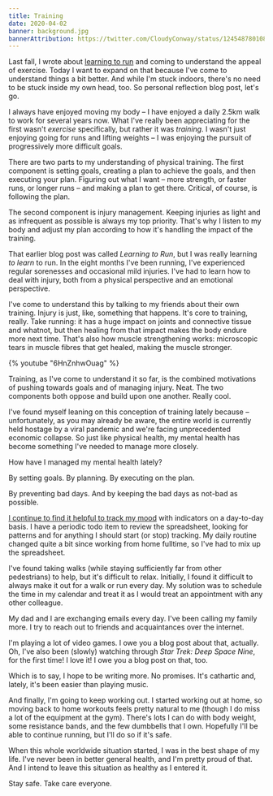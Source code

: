 ```yaml
---
title: Training
date: 2020-04-02
banner: background.jpg
bannerAttribution: https://twitter.com/CloudyConway/status/1245487801082273792
---
```


Last fall, I wrote about [learning to run](/blog/learning-to-run/) and coming to understand the appeal of exercise. Today I want to expand on that because I've come to understand things a bit better. And while I'm stuck indoors, there's no need to be stuck inside my own head, too. So personal reflection blog post, let's go.

I always have enjoyed moving my body – I have enjoyed a daily 2.5km walk to work for several years now. What I've really been appreciating for the first wasn't _exercise_ specifically, but rather it was _training_. I wasn't just enjoying going for runs and lifting weights – I was enjoying the pursuit of progressively more difficult goals.

There are two parts to my understanding of physical training. The first component is setting goals, creating a plan to achieve the goals, and then executing your plan. Figuring out what I want – more strength, or faster runs, or longer runs – and making a plan to get there. Critical, of course, is following the plan.

The second component is injury management. Keeping injuries as light and as infrequent as possible is always my top priority. That's why I listen to my body and adjust my plan according to how it's handling the impact of the training.

That earlier blog post was called _Learning to Run_, but I was really learning _to learn_ to run. In the eight months I've been running, I've experienced regular sorenesses and occasional mild injuries. I've had to learn how to deal with injury, both from a physical perspective and an emotional perspective.

I've come to understand this by talking to my friends about their own training. Injury is just, like, something that happens. It's core to training, really. Take running: it has a huge impact on joints and connective tissue and whatnot, but then healing from that impact makes the body endure more next time. That's also how muscle strengthening works: microscopic tears in muscle fibres that get healed, making the muscle stronger.

{% youtube "6HnZnhwOuag" %}

Training, as I've come to understand it so far, is the combined motivations of pushing towards goals and of managing injury. Neat. The two components both oppose and build upon one another. Really cool.

I've found myself leaning on this conception of training lately because – unfortunately, as you may already be aware, the entire world is currently held hostage by a viral pandemic and we're facing unprecedented economic collapse. So just like physical health, my mental health has become something I've needed to manage more closely.

How have I managed my mental health lately?

By setting goals. By planning. By executing on the plan.

By preventing bad days. And by keeping the bad days as not-bad as possible.

[I continue to find it helpful to track my mood](/blog/metrics-for-the-unmeasurable-mood/) with indicators on a day-to-day basis. I have a periodic todo item to review the spreadsheet, looking for patterns and for anything I should start (or stop) tracking. My daily routine changed quite a bit since working from home fulltime, so I've had to mix up the spreadsheet.

I've found taking walks (while staying sufficiently far from other pedestrians) to help, but it's difficult to relax. Initially, I found it difficult to always make it out for a walk or run every day. My solution was to schedule the time in my calendar and treat it as I would treat an appointment with any other colleague.

My dad and I are exchanging emails every day. I've been calling my family more. I try to reach out to friends and acquaintances over the internet.

I'm playing a lot of video games. I owe you a blog post about that, actually. Oh, I've also been (slowly) watching through _Star Trek: Deep Space Nine_, for the first time! I love it! I owe you a blog post on that, too.

Which is to say, I hope to be writing more. No promises. It's cathartic and, lately, it's been easier than playing music.

And finally, I'm going to keep working out. I started working out at home, so moving back to home workouts feels pretty natural to me (though I do miss a lot of the equipment at the gym). There's lots I can do with body weight, some resistance bands, and the few dumbbells that I own. Hopefully I'll be able to continue running, but I'll do so if it's safe.

When this whole worldwide situation started, I was in the best shape of my life. I've never been in better general health, and I'm pretty proud of that. And I intend to leave this situation as healthy as I entered it.

Stay safe. Take care everyone.

